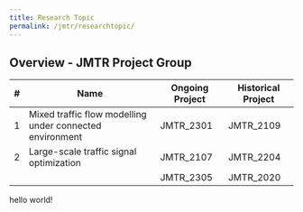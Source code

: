 ```yaml
---
title: Research Topic
permalink: /jmtr/researchtopic/
---
```


## Overview - JMTR Project Group
<table class="table table-striped table-hover ">
  <thead>
    <tr>
      <th>#</th>
      <th>Name</th>
      <th>Ongoing Project</th>
      <th>Historical Project</th>
    </tr>
  </thead>
  <tbody>
    <tr>
      <td>1</td>
      <td>Mixed traffic flow modelling under connected environment</td>
      <td>JMTR_2301</td>
      <td>JMTR_2109</td>
    </tr>
    <tr class="info">
      <td>2</td>
      <td>Large-scale traffic signal optimization</td>
      <td>JMTR_2107</td>
      <td>JMTR_2204</td>
    </tr>
    <tr class="info">
      <td> </td>
      <td> </td>
      <td>JMTR_2305</td>
      <td>JMTR_2020</td>
    </tr>
  </tbody>
</table>
hello world!
